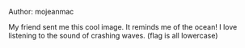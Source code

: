 Author: mojeanmac

My friend sent me this cool image. It reminds me of the ocean! I love listening to the sound of crashing waves. (flag is all lowercase)
